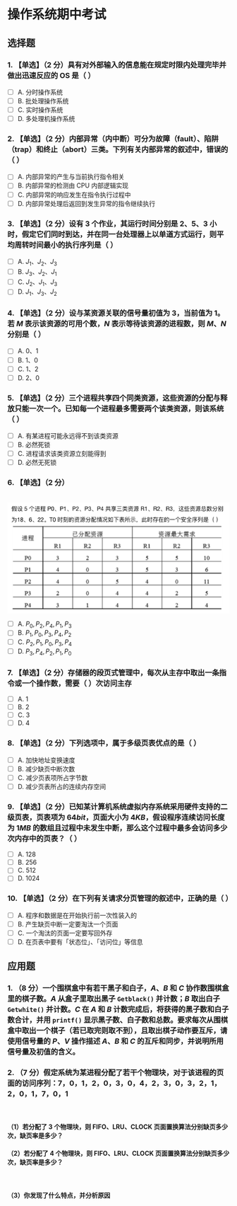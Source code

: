 # 操作系统期中考试

## 选择题

### 1. 【单选】（2 分）具有对外部输入的信息能在规定时限内处理完毕并做出迅速反应的 OS 是（ ）

- [ ] A. 分时操作系统
- [ ] B. 批处理操作系统
- [ ] C. 实时操作系统
- [ ] D. 多处理机操作系统

### 2. 【单选】（2 分）内部异常（内中断）可分为故障（fault）、陷阱（trap）和终止（abort）三类。下列有关内部异常的叙述中，错误的（ ）

- [ ] ‌A. 内部异常的产生与当前执行指令相关
- [ ] B. 内部异常的检测由 CPU 内部逻辑实现
- [ ] C. 内部异常的响应发生在指令执行过程中
- [ ] D. 内部异常处理后返回到发生异常的指令继续执行

### 3. 【单选】（2 分）设有 3 个作业，其运行时间分别是 2、5、3 小时，假定它们同时到达，并在同一台处理器上以单道方式运行，则平均周转时间最小的执行序列是（ ）

- [ ] A. $J_1、J_2、J_3$
- [ ] B. $J_3、J_2、J_1$
- [ ] C. $J_2、J_1、J_3$
- [ ] D. $J_1、J_3、J_2$

### 4. 【单选】（2 分）设与某资源关联的信号量初值为 3，当前值为 1。若 $M$ 表示该资源的可用个数，$N$ 表示等待该资源的进程数，则 $M、N$ 分别是（ ）

- [ ] A. $0、1$
- [ ] B. $1、0$
- [ ] C. $1、2$
- [ ] D. $2、0$

### 5. 【单选】（2 分）三个进程共享四个同类资源，这些资源的分配与释放只能一次一个。已知每一个进程最多需要两个该类资源，则该系统（ ）

- [ ] A. 有某进程可能永远得不到该类资源
- [ ] B. 必然死锁
- [ ] C. 进程请求该类资源立刻能得到
- [ ] D. 必然无死锁

### 6. 【单选】（2 分）
‎
<img src = "assets/a6.png" align = "center">

- [ ] A. $P_0, P_2, P_4, P_1, P_3$ 
- [ ] B. $P_1, P_0, P_3, P_4, P_2$
- [ ] C. $P_2, P_1, P_0, P_3, P_4$  
- [ ] D. $P_3, P_4, P_2, P_1, P_0$

### 7. 【单选】（2 分）存储器的段页式管理中，每次从主存中取出一条指令或一个操作数，需要（ ）次访问主存

- [ ] A. 1
- [ ] B. 2
- [ ] C. 3
- [ ] D. 4

### 8. 【单选】（2 分）下列选项中，属于多级页表优点的是（ ）

- [ ] A. 加快地址变换速度
- [ ] B. 减少缺页中断次数 
- [ ] C. 减少页表项所占字节数
- [ ] D. 减少页表所占的连续内存空间

### 9. 【单选】（2 分）已知某计算机系统虚拟内存系统采用硬件支持的二级页表，页表项为 $64 bit$，页面大小为 $4 KB$，假设程序连续访问长度为 $1 MB$ 的数组且过程中未发生中断，那么这个过程中最多会访问多少次内存中的页表？（ ）

- [ ] A. 128
- [ ] B. 256
- [ ] C. 512
- [ ] D. 1024

### 10. 【单选】（2 分）在下列有关请求分页管理的叙述中，正确的是（ ）

- [ ] A. 程序和数据是在开始执行前一次性装入的
- [ ] B. 产生缺页中断一定要淘汰一个页面
- [ ] C. 一个淘汰的页面一定要写回外存
- [ ] D. 在页表中要有「状态位」、「访问位」等信息

## 应用题

### 1. （8 分）一个围棋盒中有若干黑子和白子，$A、B$ 和 $C$ 协作数围棋盒里的棋子数。$A$ 从盒子里取出黑子 `Getblack()` 并计数；$B$ 取出白子 `Getwhite()` 并计数。$C$ 在 $A$ 和 $B$ 计数完成后，将获得的黑子数和白子数合计，并用 `printf()` 显示黑子数、白子数和总数。要求每次从围棋盒中取出一个棋子（若已取完则取不到），且取出棋子动作要互斥，请使用信号量的 $P、V$ 操作描述 $A、B$ 和 $C$ 的互斥和同步，并说明所用信号量及初值的含义。

### 2. （7 分）假定系统为某进程分配了若干个物理块，对于该进程的页面的访问序列：$7，0，1，2，0，3，0，4，2，3，0，3，2，1，2，0，1，7，0，1$
‏
#### （1）若分配了 3 个物理块，则 FIFO、LRU、CLOCK 页面置换算法分别缺页多少次，缺页率是多少？

#### （2）若分配了 4 个物理块，则 FIFO、LRU、CLOCK 页面置换算法分别缺页多少次，缺页率是多少？
‏
#### （3）你发现了什么特点，并分析原因
